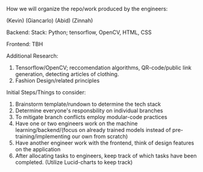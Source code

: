 How we will organize the repo/work produced by the engineers:

(Kevin) (Giancarlo) (Abid) (Zinnah)

Backend:
  Stack: Python; tensorflow, OpenCV, HTML, CSS 

Frontend:
  TBH

Additional Research:
1) Tensorflow/OpenCV; reccomendation algorithms, QR-code/public link generation, detecting articles of clothing. 
2) Fashion Design/related principles


Initial Steps/Things to consider:
1) Brainstorm template/rundown to determine the tech stack
2) Determine everyone's responsbility on individual branches
3) To mitigate branch conflicts employ modular-code practices
4) Have one or two engineers work on the machine learning/backend/(focus on already trained models instead of pre-training/implementing our own from scratch)
5) Have another engineer work with the frontend, think of design features on the application
6) After allocating tasks to engineers, keep track of which tasks have been completed. (Utilize Lucid-charts to keep track) 
